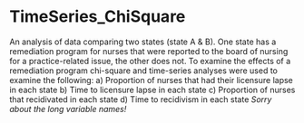 # TimeSeries_ChiSquare
An analysis of data comparing two states (state A & B). One state has a remediation program for nurses that were reported to the board of nursing for a practice-related issue, the other does not. To examine the effects of a remediation program chi-square and time-series analyses were used to examine the following:
a) Proportion of nurses that had their licensure lapse in each state
b) Time to licensure lapse in each state
c) Proportion of nurses that recidivated in each state
d) Time to recidivism in each state
*Sorry about the long variable names!*
